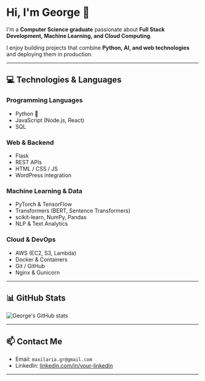 # Hi, I'm George 👋

I'm a **Computer Science graduate** passionate about **Full Stack Development, Machine Learning, and Cloud Computing**.  

I enjoy building projects that combine **Python, AI, and web technologies** and deploying them in production.

---

## 💻 Technologies & Languages

### Programming Languages
- Python 🐍  
- JavaScript (Node.js, React)  
- SQL  

### Web & Backend
- Flask  
- REST APIs  
- HTML / CSS / JS  
- WordPress integration  

### Machine Learning & Data
- PyTorch & TensorFlow  
- Transformers (BERT, Sentence Transformers)  
- scikit-learn, NumPy, Pandas  
- NLP & Text Analytics  

### Cloud & DevOps
- AWS (EC2, S3, Lambda)  
- Docker & Containers  
- Git / GitHub  
- Nginx & Gunicorn  

---

## 📊 GitHub Stats

![George's GitHub stats](https://github-readme-stats.vercel.app/api?username=<your-github-username>&show_icons=true&theme=radical)  

---

## 📫 Contact Me
- Email: `maxilaria.gr@gmail.com`  
- LinkedIn: [linkedin.com/in/your-linkedin](https://linkedin.com/in/your-linkedin)  

---

